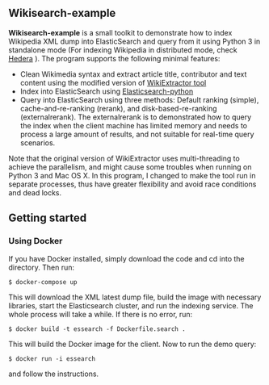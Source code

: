 ## Wikisearch-example

**Wikisearch-example** is a small toolkit to demonstrate how to index Wikipedia XML dump into ElasticSearch and query from it using Python 3 in standalone mode (For indexing Wikipedia in distributed mode, check [Hedera](https://github.com/antoine-tran/Hedera) ). The program supports the following minimal features:

* Clean Wikimedia syntax and extract article title, contributor and text content using the modified version of [WikiExtractor tool](https://github.com/attardi/wikiextractor)
* Index into ElasticSearch using [Elasticsearch-python](https://github.com/elastic/elasticsearch-py)
* Query into ElasticSearch using three methods: Default ranking (simple), cache-and-re-ranking (rerank), and disk-based-re-ranking (externalrerank). The externalrerank is to demonstrated how to query the index when the client machine has limited memory and needs to process a large amount of results, and not suitable for real-time query scenarios.

Note that the original version of WikiExtractor uses multi-threading to achieve the parallelism, and might cause some troubles when running on Python 3 and Mac OS X. In this program, I changed to make the tool run in separate processes, thus have greater flexibility and avoid race conditions and dead locks.

## Getting started
### Using Docker

If you have Docker installed, simply download the code and cd into the directory. Then run:
```shell
$ docker-compose up
```

This will download the XML latest dump file, build the image with necessary libraries, start the Elasticsearch cluster, and run the indexing service. The whole process will take a while. If there is no error, run:

```shell
$ docker build -t essearch -f Dockerfile.search .
```

This will build the Docker image for the client. Now to run the demo query:

```shell
$ docker run -i essearch
```

and follow the instructions.


